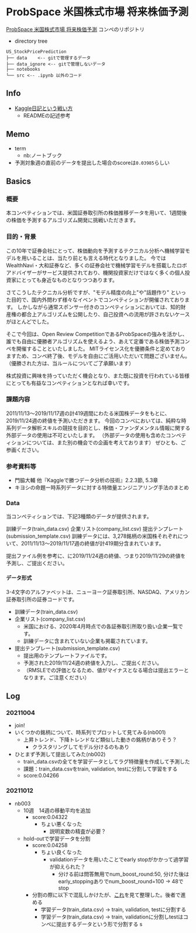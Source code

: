 # ProbSpace 米国株式市場 将来株価予測
[ProbSpace 米国株式市場 将来株価予測](https://comp.probspace.com/competitions/us_stock_price) コンペのリポジトリ

- directory tree
```
US_StockPricePrediction
├── data    <-- gitで管理するデータ
├── data_ignore <-- gitで管理しないデータ
├── notebooks
└── src <-- .ipynb 以外のコード
```

## Info
- [Kaggle日記という戦い方](https://zenn.dev/fkubota/articles/3d8afb0e919b555ef068)
  - READMEの記述参考

## Memo
- term
  - nb:ノートブック
- 予測対象週の直前のデータを提出した場合のscoreは`0.03985`らしい

## Basics
### **概要**
本コンペティションでは、米国証券取引所の株価推移データを用いて、1週間後の株価を予測するアルゴリズム開発に挑戦いただきます。

### **目的・背景**
この10年で証券会社にとって、株価動向を予測するテクニカル分析へ機械学習モデルを用いることは、当たり前とも言える時代となりました。
今ではWealthNavi・大和証券など、多くの証券会社で機械学習モデルを搭載したロボアドバイザーがサービス提供されており、機関投資家だけではなく多くの個人投資家にとっても身近なものとなりつつあります。

さてこうしたテクニカル分析ですが、"モデル精度の向上"や"話題作り" といった目的で、国内外問わず様々なイベントでコンペティションが開催されております。
しかしながら通常スポンサー付きのコンペティションにおいては、知的財産権の都合上アルゴリズムを公開したり、自己投資への流用が許されないケースがほとんどでした。

そこで今回は、Open Review CompetitionであるProbSpaceの強みを活かし、誰でも自由に優勝者アルゴリズムを使えるよう、あえて定番である株価予測コンペを開催することといたしました。
MITライセンス化を優勝条件と定めておりますため、コンペ終了後、モデルを自由にご活用いただいて問題ございません。（優勝された方は、当ルールについてご了承願います）

株式投資に興味を持っていただく機会となり、また既に投資を行われている皆様にとっても有益なコンペティションとなれば幸いです。

### **課題内容**
2011/11/13～2019/11/17週の計419週間にわたる米国株データをもとに、2019/11/24週の終値を予測いただきます。
今回のコンペにおいては、純粋な時系列データ解析スキルの競技を目的とし、株価・ファンダメンタル情報に関する外部データの使用は不可といたします。
（外部データの使用も含めたコンペティションについては、また別の機会での企画を考えております）
ぜひとも、ご参画ください。

### **参考資料等**
- 門脇大輔 他『Kaggleで勝つデータ分析の技術』2.2.3節, 5.3章
- キヨシの命題ー時系列データに対する特徴量エンジニアリング手法のまとめ

### **Data**
当コンペティションでは、下記3種類のデータが提供されます。

訓練データ(train_data.csv)
企業リスト(company_list.csv)
提出テンプレート(submission_template.csv)
訓練データには、3,278銘柄の米国株それぞれについて、2011/11/13～2019/11/17週の終値が計419期分含まれています。

提出ファイル例を参考に、に2019/11/24週の終値、つまり2019/11/29の終値を予測し、ご提出ください。

#### **データ形式**
3-4文字のアルファベットは、ニューヨーク証券取引所、NASDAQ、アメリカン証券取引所の証券コードです。
- 訓練データ(train_data.csv)
- 企業リスト(company_list.csv)
  - 米国における、2020年4月時点での各証券取引所取り扱い企業一覧です。
  - 訓練データに含まれていない企業も掲載されています。
- 提出テンプレート(submission_template.csv)
  - 提出用のテンプレートファイルです。
  - 予測された2019/11/24週の終値を入力し、ご提出ください。
  - （RMSLEでの評価となるため、値がマイナスとなる場合は提出エラーとなります。ご注意ください）

## Log
### 20211004
- join!
- いくつかの銘柄について、時系列でプロットして見てみる(nb001)
  - 上昇トレンド、下降トレンドなど類似した動きの銘柄がありそう？
    - クラスタリングしてモデル分けるのもあり
- ひとまず予測して提出してみた(nb002)
  - train_data.csvの全てを学習データとしてラグ特徴量を作成して予測した
  - 課題：train_data.csvをtrain, validation, testに分割して学習をする
  - score:0.04266	

### 20211012
- nb003
  - 10週　14週の移動平均を追加
    - score:0.04322
      - ちょい悪くなった
        - 説明変数の精査が必要？
  - hold-outで学習データを分割
    - score:0.04258	
      - ちょい良くなった
        - validationデータを用いたことでearly stopがかかって過学習が抑えられた？
          - 分ける前は問答無用でnum_boost_round:50, 分けた後はearly_stoppingありでnum_boost_round=100 → 48でstop
    - 分割の際に以下で混乱しかけたが、[これ](https://upura.hatenablog.com/entry/2018/12/04/205200)を見て整理した。後者で進める
      - 学習データ(train_data.csv) → train, validation, testに分割する
      - 学習データ(train_data.csv) → train, validationに分割しtestはコンペに提出するデータという形で分割する
s
